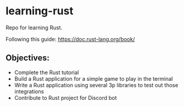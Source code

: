 # learning-rust
Repo for learning Rust.

Following this guide: https://doc.rust-lang.org/book/

## Objectives:
- Complete the Rust tutorial
- Build a Rust application for a simple game to play in the terminal
- Write a Rust application using several 3p libraries to test out those integrations
- Contribute to Rust project for Discord bot